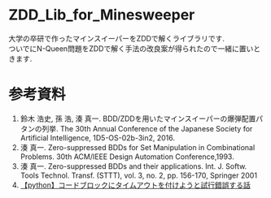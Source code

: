 # ZDD_Lib_for_Minesweeper

大学の卒研で作ったマインスイーパーをZDDで解くライブラリです.  
ついでにN-Queen問題をZDDで解く手法の改良案が得られたので一緒に置いときます.

# 参考資料
1. 鈴木 浩史, 孫 浩, 湊 真一. BDD/ZDDを用いたマインスイーパーの爆弾配置パタンの列挙. The 30th Annual Conference of the Japanese Society for Artificial Intelligence, 1D5-OS-02b-3in2, 2016. 
2. 湊 真一. Zero-suppressed BDDs for Set Manipulation in Combinational Problems. 30th ACM/IEEE Design Automation Conference,1993. 
3. 湊 真一. Zero-suppressed BDDs and their applications. Int. J. Softw. Tools Technol. Transf. (STTT), vol. 3, no. 2, pp. 156-170, Springer 2001
4. [【python】コードブロックにタイムアウトを付けようと試行錯誤する話](https://qiita.com/Jacomb/items/92503b11aef68ec4748a#%E3%82%BF%E3%82%A4%E3%83%A0%E3%82%A2%E3%82%A6%E3%83%88%E3%81%AE%E3%82%B3%E3%83%B3%E3%83%86%E3%82%AD%E3%82%B9%E3%83%88%E3%83%9E%E3%83%8D%E3%83%BC%E3%82%B8%E3%83%A3%E3%82%92%E4%BD%9C%E3%81%A3%E3%81%A6%E3%81%BF%E3%82%8B)
